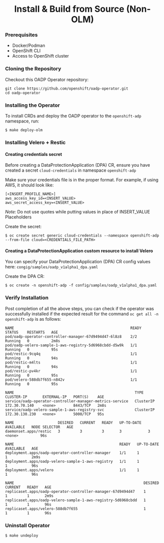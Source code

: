<h1 align="center">Install & Build from Source (Non-OLM)</h1>

### Prerequisites

- Docker/Podman
- OpenShift CLI
- Access to OpenShift cluster

### Cloning the Repository

Checkout this OADP Operator repository:

```
git clone https://github.com/openshift/oadp-operator.git
cd oadp-operator
```

### Installing the Operator

To install CRDs and deploy the OADP operator to the `openshift-adp`
 namespace, run:

```
$ make deploy-olm
```

### Installing Velero + Restic

#### Creating credentials secret
Before creating a DataProtectionApplication (DPA) CR, ensure you have created a secret
 `cloud-credentials` in namespace `openshift-adp`

 Make sure your credentials file is in the proper format. For example, if using
 AWS, it should look like:

  ```
  [<INSERT_PROFILE_NAME>]
  aws_access_key_id=<INSERT_VALUE>
  aws_secret_access_key=<INSERT_VALUE>
  ```
  *Note:* Do not use quotes while putting values in place of INSERT_VALUE Placeholders

Create the secret:

 ```
$ oc create secret generic cloud-credentials --namespace openshift-adp --from-file cloud=<CREDENTIALS_FILE_PATH>
```

#### Creating a DataProtectionApplication custom resource to install Velero
You can specify your DataProtectionApplication (DPA) CR config values here: `congig/samples/oadp_v1alpha1_dpa.yaml`

Create the DPA CR:

```
$ oc create -n openshift-adp -f config/samples/oadp_v1alpha1_dpa.yaml
```

### Verify Installation

Post completion of all the above steps, you can check if the
operator was successfully installed if the expected result for the command
`oc get all -n openshift-adp` is as follows:

```
NAME                                                     READY   STATUS    RESTARTS   AGE
pod/oadp-operator-controller-manager-67d9494d47-6l8z8    2/2     Running   0          2m8s
pod/oadp-velero-sample-1-aws-registry-5d6968cbdd-d5w9k   1/1     Running   0          95s
pod/restic-9cq4q                                         1/1     Running   0          94s
pod/restic-m4lts                                         1/1     Running   0          94s
pod/restic-pv4kr                                         1/1     Running   0          95s
pod/velero-588db7f655-n842v                              1/1     Running   0          95s

NAME                                                       TYPE        CLUSTER-IP       EXTERNAL-IP   PORT(S)    AGE
service/oadp-operator-controller-manager-metrics-service   ClusterIP   172.30.70.140    <none>        8443/TCP   2m8s
service/oadp-velero-sample-1-aws-registry-svc              ClusterIP   172.30.130.230   <none>        5000/TCP   95s

NAME                    DESIRED   CURRENT   READY   UP-TO-DATE   AVAILABLE   NODE SELECTOR   AGE
daemonset.apps/restic   3         3         3       3            3           <none>          96s

NAME                                                READY   UP-TO-DATE   AVAILABLE   AGE
deployment.apps/oadp-operator-controller-manager    1/1     1            1           2m9s
deployment.apps/oadp-velero-sample-1-aws-registry   1/1     1            1           96s
deployment.apps/velero                              1/1     1            1           96s

NAME                                                           DESIRED   CURRENT   READY   AGE
replicaset.apps/oadp-operator-controller-manager-67d9494d47    1         1         1       2m9s
replicaset.apps/oadp-velero-sample-1-aws-registry-5d6968cbdd   1         1         1       96s
replicaset.apps/velero-588db7f655                              1         1         1       96s
```

### Uninstall Operator

`$ make undeploy`
